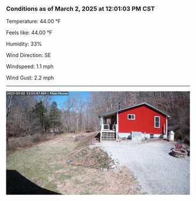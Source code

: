 ### Conditions as of March 2, 2025 at 12:01:03 PM CST 

Temperature: 44.00 &deg;F

Feels like: 44.00 &deg;F

Humidity: 33%

Wind Direction: SE

Windspeed: 1.1 mph

Wind Gust: 2.2 mph

---

<img src="./images/latest.jpeg"/>

